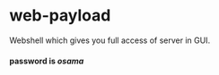 # web-payload
Webshell which gives you full access of server in GUI. 

<h4>password is <smmall><i><b>osama</b><i></small></h4>
